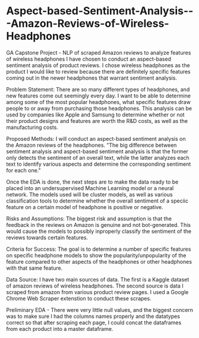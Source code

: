 # Aspect-based-Sentiment-Analysis---Amazon-Reviews-of-Wireless-Headphones
GA Capstone Project - NLP of scraped Amazon reviews to analyze features of wireless headphones
I have chosen to conduct an aspect-based sentiment analysis of product reviews.  I chose wireless headphones as the product I would like to review because there are definitely specific features coming out in the newer headphones that warrant sentiment analysis.

Problem Statement:  There are so many different types of headphones, and new features come out seemingly every day.  I want to be able to determine among some of the most popular headphones, what specific features draw people to or away from purchasing those headphones.  This analysis can be used by companies like Apple and Samsung to determine whether or not their product designs and features are worth the R&D costs, as well as the manufacturing costs.  

Proposed Methods:
I will conduct an aspect-based sentiment analysis on the Amazon reviews of the headphones.  "The big difference between sentiment analysis and aspect-based sentiment analysis is that the former only detects the sentiment of an overall text, while the latter analyzes each text to identify various aspects and determine the corresponding sentiment for each one."  

Once the EDA is done, the next steps are to make the data ready to be placed into an undersupervised Machine Learning model or a neural network.  The models used will be cluster models, as well as various classification tools to determine whether the overall sentiment of a speciic feature on a certain model of headphone is positive or negative.  

Risks and Assumptions:  The biggest risk and assumption is that the feedback in the reviews on Amazon is genuine and not bot-generated.  This would cause the models to possibly inproperly classify the sentiment of the reviews towards certain features.

Criteria for Success:  The goal is to determine a number of specific features on specific headphone models to show the popularity/unpopularity of the feature compared to other aspects of the headphones or other headphones with that same feature. 

Data Source:  I have two main sources of data.  The first is a Kaggle dataset of amazon reviews of wireless headphones.  The second source is data I scraped from amazon from various product review pages.  I used a Google Chrome Web Scraper extenstion to conduct these scrapes.  

Preliminary EDA - There were very little null values, and the biggest concern was to make sure I had the columns names properly and the datatypes correct so that after scraping each page, I could concat the dataframes from each product into a master dataframe.  
